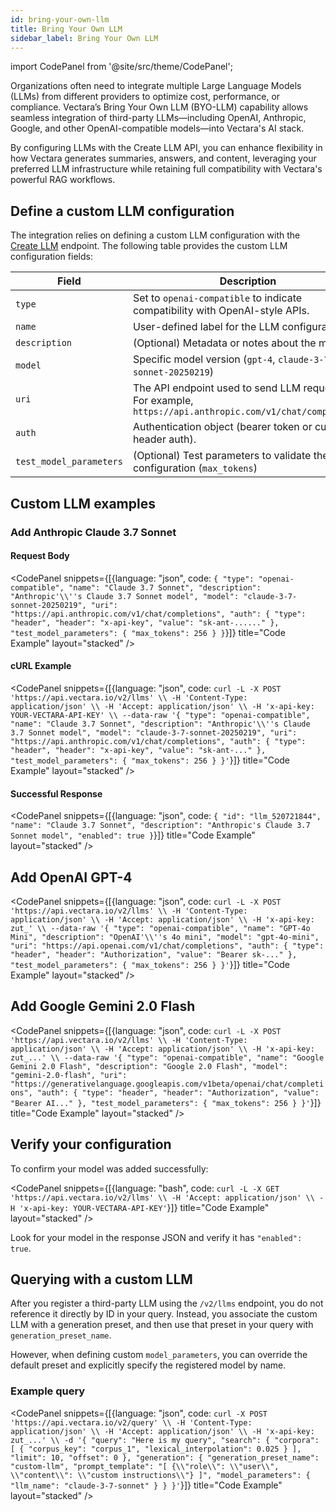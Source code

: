 ```yaml
---
id: bring-your-own-llm
title: Bring Your Own LLM
sidebar_label: Bring Your Own LLM
---
```



import CodePanel from '@site/src/theme/CodePanel';

Organizations often need to integrate multiple Large Language Models (LLMs) 
from different providers to optimize cost, performance, or compliance. 
Vectara’s Bring Your Own LLM (BYO-LLM) capability allows seamless integration 
of third-party LLMs—including OpenAI, Anthropic, Google, and other 
OpenAI-compatible models—into Vectara's AI stack.

By configuring LLMs with the Create LLM API, you can enhance flexibility in 
how Vectara generates summaries, answers, and content, leveraging your 
preferred LLM infrastructure while retaining full compatibility with Vectara's 
powerful RAG workflows.

## Define a custom LLM configuration

The integration relies on defining a custom LLM configuration with the 
[Create LLM](/docs/api-reference/llms-apis/create-llm) endpoint. The following table provides 
the custom LLM configuration fields:

| Field | Description |
| --- | --- |
| `type`                  | Set to `openai-compatible` to indicate compatibility with OpenAI-style APIs. |
| `name`                  | User-defined label for the LLM configuration. |  |
| `description`           | (Optional) Metadata or notes about the model. |  |
| `model`                 | Specific model version (`gpt-4`, `claude-3-7-sonnet-20250219`) |  |
| `uri`                   | The API endpoint used to send LLM requests. For example, `https://api.anthropic.com/v1/chat/completions`|  |
| `auth`                  | Authentication object (bearer token or custom header auth). |  |
| `test_model_parameters` | (Optional) Test parameters to validate the configuration (`max_tokens`) |  |

## Custom LLM examples

### Add Anthropic Claude 3.7 Sonnet

#### Request Body

<CodePanel snippets={[{language: "json", code: `{
  "type": "openai-compatible",
  "name": "Claude 3.7 Sonnet",
  "description": "Anthropic'\\''s Claude 3.7 Sonnet model",
  "model": "claude-3-7-sonnet-20250219",
  "uri": "https://api.anthropic.com/v1/chat/completions",
  "auth": {
    "type": "header",
    "header": "x-api-key",
    "value": "sk-ant-......"
  },
  "test_model_parameters": {
    "max_tokens": 256
  }
}`}]} title="Code Example" layout="stacked" />

#### cURL Example

<CodePanel snippets={[{language: "json", code: `curl -L -X POST 'https://api.vectara.io/v2/llms' \\
-H 'Content-Type: application/json' \\
-H 'Accept: application/json' \\
-H 'x-api-key: YOUR-VECTARA-API-KEY' \\
--data-raw '{
  "type": "openai-compatible",
  "name": "Claude 3.7 Sonnet",
  "description": "Anthropic'\\''s Claude 3.7 Sonnet model",
  "model": "claude-3-7-sonnet-20250219",
  "uri": "https://api.anthropic.com/v1/chat/completions",
  "auth": {
    "type": "header",
    "header": "x-api-key",
    "value": "sk-ant-..."
  },
  "test_model_parameters": {
    "max_tokens": 256
  }
}'`}]} title="Code Example" layout="stacked" />

#### Successful Response

<CodePanel snippets={[{language: "json", code: `{
  "id": "llm_520721844",
  "name": "Claude 3.7 Sonnet",
  "description": "Anthropic's Claude 3.7 Sonnet model",
  "enabled": true
}`}]} title="Code Example" layout="stacked" />

## Add OpenAI GPT-4

<CodePanel snippets={[{language: "json", code: `curl -L -X POST 'https://api.vectara.io/v2/llms' \\
-H 'Content-Type: application/json' \\
-H 'Accept: application/json' \\
-H 'x-api-key: zut_' \\
--data-raw '{
  "type": "openai-compatible",
  "name": "GPT-4o Mini",
  "description": "OpenAI'\\''s 4o mini",
  "model": "gpt-4o-mini",
  "uri": "https://api.openai.com/v1/chat/completions",
  "auth": {
    "type": "header",
    "header": "Authorization",
    "value": "Bearer sk-..."
  },
  "test_model_parameters": {
    "max_tokens": 256
  }
}'`}]} title="Code Example" layout="stacked" />

## Add Google Gemini 2.0 Flash

<CodePanel snippets={[{language: "json", code: `curl -L -X POST 'https://api.vectara.io/v2/llms' \\
-H 'Content-Type: application/json' \\
-H 'Accept: application/json' \\
-H 'x-api-key: zut_...' \\
--data-raw '{
  "type": "openai-compatible",
  "name": "Google Gemini 2.0 Flash",
  "description": "Google 2.0 Flash",
  "model": "gemini-2.0-flash",
  "uri": "https://generativelanguage.googleapis.com/v1beta/openai/chat/completions",
  "auth": {
    "type": "header",
    "header": "Authorization",
    "value": "Bearer AI..."
  },
  "test_model_parameters": {
    "max_tokens": 256
  }
}'`}]} title="Code Example" layout="stacked" />
## Verify your configuration

To confirm your model was added successfully:

<CodePanel snippets={[{language: "bash", code: `curl -L -X GET 'https://api.vectara.io/v2/llms' \\
-H 'Accept: application/json' \\
-H 'x-api-key: YOUR-VECTARA-API-KEY'`}]} title="Code Example" layout="stacked" />

Look for your model in the response JSON and verify it has `"enabled": true`.

## Querying with a custom LLM

After you register a third-party LLM using the `/v2/llms` endpoint, you do not 
reference it directly by ID in your query. Instead, you associate the custom 
LLM with a generation preset, and then use that preset in your query 
with `generation_preset_name`.

However, when defining custom `model_parameters`, you can override the default 
preset and explicitly specify the registered model by name.

### Example query 

<CodePanel snippets={[{language: "json", code: `curl -X POST 'https://api.vectara.io/v2/query' \\
-H 'Content-Type: application/json' \\
-H 'Accept: application/json' \\
-H 'x-api-key: zut_...' \\
-d '{
  "query": "Here is my query",
  "search": {
    "corpora": [
      {
        "corpus_key": "corpus_1",
        "lexical_interpolation": 0.025
      }
    ],
    "limit": 10,
    "offset": 0
  },
  "generation": {
    "generation_preset_name": "custom-llm",
    "prompt_template": "[ {\\"role\\": \\"user\\", \\"content\\": \\"custom instructions\\"} ]",
    "model_parameters": {
      "llm_name": "claude-3-7-sonnet"
    }
  }
}'`}]} title="Code Example" layout="stacked" />
